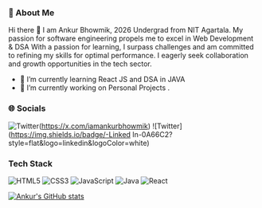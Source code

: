 ### 💫 About Me

Hi there 👋 I am Ankur Bhowmik, 2026 Undergrad from NIT Agartala. My passion for software engineering propels me to excel in Web Development & DSA
With a passion for learning, I surpass challenges and am committed to refining my skills for optimal performance. I eagerly seek collaboration and growth opportunities in the tech sector.
- 🌱 I’m currently learning React JS and DSA in JAVA
- 🌱 I’m currently working on Personal Projects .


### 🌐 Socials

![Twitter](https://img.shields.io/badge/-Twitter-000000?style=flat&logo=x&logoColor=white)(https://x.com/iamankurbhowmik)
![Twitter](https://img.shields.io/badge/-Linked In-0A66C2?style=flat&logo=linkedin&logoColor=white)





<!-- - 🔭 I’m currently working on ... 
- 👯 I’m looking to collaborate on ...
- 🤔 I’m looking for help with ...
- 💬 Ask me about ...
- 📫 How to reach me: ...
- 😄 Pronouns: ...
- ⚡ Fun fact: ... -->


### Tech Stack

![HTML5](https://img.shields.io/badge/-HTML5-E34F26?style=flat&logo=html5&logoColor=white)
![CSS3](https://img.shields.io/badge/-CSS3-1572B6?style=flat&logo=css3&logoColor=white)
![JavaScript](https://img.shields.io/badge/-JavaScript-F7DF1E?style=flat&logo=javascript&logoColor=black)
![Java](https://img.shields.io/badge/-Java-E34F26?style=flat&logo&logo=java&logoColor=white)
![React](https://img.shields.io/badge/-React-F7DF1E?style=flat&logo=react&logoColor=black)

[![Ankur's GitHub stats](https://github-readme-stats.vercel.app/api?username=imankurbhowmik)](https://github.com/imankurbhowmik/github-readme-stats)